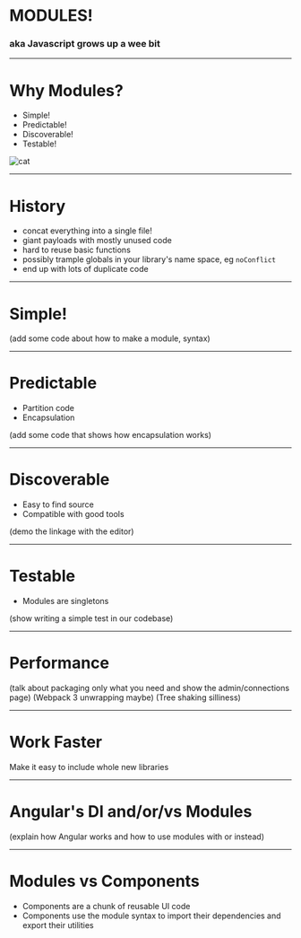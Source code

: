 # MODULES!
### aka Javascript grows up a wee bit

---

# Why Modules?
* Simple!
* Predictable!
* Discoverable!
* Testable!

![cat](https://media.giphy.com/media/Sjj8NXm7E10qs/giphy.gif)

---

# History
* concat everything into a single file!
* giant payloads with mostly unused code
* hard to reuse basic functions
* possibly trample globals in your library's name space, eg `noConflict`
* end up with lots of duplicate code

---

# Simple!

(add some code about how to make a module, syntax)

---

# Predictable
  * Partition code
  * Encapsulation

(add some code that shows how encapsulation works)

---

# Discoverable
 * Easy to find source
 * Compatible with good tools

(demo the linkage with the editor)

--- 

# Testable
* Modules are singletons

(show writing a simple test in our codebase)

---

# Performance

(talk about packaging only what you need and show the admin/connections page)
(Webpack 3 unwrapping maybe)
(Tree shaking silliness)

---

# Work Faster

Make it easy to include whole new libraries

---

# Angular's DI and/or/vs Modules

(explain how Angular works and how to use modules with or instead)

---

# Modules vs Components

* Components are a chunk of reusable UI code
* Components use the module syntax to import their dependencies and export their utilities
